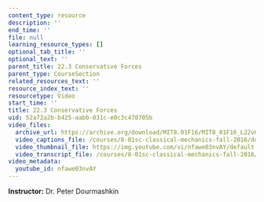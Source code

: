 ```yaml
---
content_type: resource
description: ''
end_time: ''
file: null
learning_resource_types: []
optional_tab_title: ''
optional_text: ''
parent_title: 22.3 Conservative Forces
parent_type: CourseSection
related_resources_text: ''
resource_index_text: ''
resourcetype: Video
start_time: ''
title: 22.3 Conservative Forces
uid: 52a72a2b-b425-aabb-031c-e0c3c470705b
video_files:
  archive_url: https://archive.org/download/MIT8.01F16/MIT8_01F16_L22v03_360p.mp4
  video_captions_file: /courses/8-01sc-classical-mechanics-fall-2016/dd66d8f2d4975b7dba22c0294e1fbd41_nfawe03nvAY.vtt
  video_thumbnail_file: https://img.youtube.com/vi/nfawe03nvAY/default.jpg
  video_transcript_file: /courses/8-01sc-classical-mechanics-fall-2016/83087d2d8b0a1f62894dcdf3d245a8d5_nfawe03nvAY.pdf
video_metadata:
  youtube_id: nfawe03nvAY
---
```


**Instructor:** Dr. Peter Dourmashkin